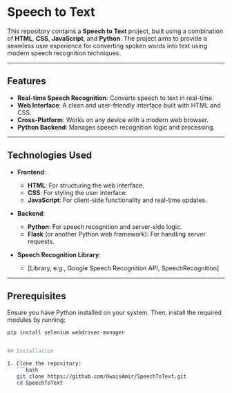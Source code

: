 # Speech to Text

This repository contains a **Speech to Text** project, built using a combination of **HTML**, **CSS**, **JavaScript**, and **Python**. The project aims to provide a seamless user experience for converting spoken words into text using modern speech recognition techniques.

---

## Features

- **Real-time Speech Recognition**: Converts speech to text in real-time.
- **Web Interface**: A clean and user-friendly interface built with HTML and CSS.
- **Cross-Platform**: Works on any device with a modern web browser.
- **Python Backend**: Manages speech recognition logic and processing.

---

## Technologies Used

- **Frontend**:
  - **HTML**: For structuring the web interface.
  - **CSS**: For styling the user interface.
  - **JavaScript**: For client-side functionality and real-time updates.

- **Backend**:
  - **Python**: For speech recognition and server-side logic.
  - **Flask** (or another Python web framework): For handling server requests.

- **Speech Recognition Library**:
  - [Library, e.g., Google Speech Recognition API, SpeechRecognition]

---
## Prerequisites

Ensure you have Python installed on your system. Then, install the required modules by running:

```bash
pip install selenium webdriver-manager


## Installation

1. Clone the repository:
   ```bash
   git clone https://github.com/OwaisAmir/SpeechToText.git
   cd SpeechToText
